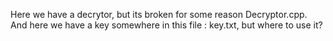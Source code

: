 Here we have a decrytor, but its broken for some reason Decryptor.cpp. And here we have a key somewhere in this file : key.txt, but where to use it?